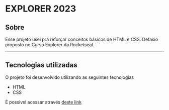 # **EXPLORER 2023**

## Sobre

Esse projeto usei pra reforçar conceitos básicos de HTML e CSS. Defasio proposto no Curso Explorer da Rocketseat.

---

## Tecnologias utilizadas

O projeto foi desenvolvido utilizando as seguintes tecnologias

- HTML
- CSS

É possivel acessar através [deste link](https://elielprata.github.io/explorer-challenge-02/)
